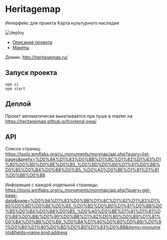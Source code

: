 # Heritagemap

Интерфейс для проекта Карта культурного наследия

![deploy](https://github.com/heritagemap/frontend-pwa/workflows/deploy/badge.svg)

* [Описание проекта](https://docs.google.com/document/d/1bpw8FTeO7qaeNl80i2_HYv3d5WKvQmDGtj2CVA8BvcI/edit?usp=sharing)<br>
* [Макеты](https://www.figma.com/file/vODnoP8IgmbJ67nAoON4qE/heritagemap.ru-%2F-layouts)<br>

Домен: http://heritagemap.ru/

## Запуск проекта

```
npm ci
npm start
```

## Деплой

Проект автоматически выкатывается при пуше в master на https://heritagemap.github.io/frontend-pwa/

## API

Список страниц: https://tools.wmflabs.org/ru_monuments/monmap/api.php?query=list-pages&prefix=%D0%9A%D1%83%D0%BB%D1%8C%D1%82%D1%83%D1%80%D0%BD%D0%BE%D0%B5_%D0%BD%D0%B0%D1%81%D0%BB%D0%B5%D0%B4%D0%B8%D0%B5_%D0%A0%D0%BE%D1%81%D1%81%D0%B8%D0%B8

Информция с каждой отдельной страницы: https://tools.wmflabs.org/ru_monuments/monmap/api.php?query=get-page-data&page=%D0%9A%D1%83%D0%BB%D1%8C%D1%82%D1%83%D1%80%D0%BD%D0%BE%D0%B5_%D0%BD%D0%B0%D1%81%D0%BB%D0%B5%D0%B4%D0%B8%D0%B5_%D0%A0%D0%BE%D1%81%D1%81%D0%B8%D0%B8/%D0%90%D0%BB%D1%82%D0%B0%D0%B9%D1%81%D0%BA%D0%B8%D0%B9_%D0%BA%D1%80%D0%B0%D0%B9/%D0%91%D0%B0%D1%80%D0%BD%D0%B0%D1%83%D0%BB&items=monuments&fields=name,knid,address
